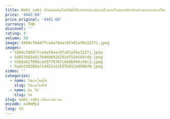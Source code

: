 ```yaml
---
title: Wabi sabi สไตล์หม้อดินโคมไฟตั้งโต๊ะสําหรับห้องนั่งเล่นโรงแรมโฮมสเตย์ห้องตัวอย่างและออกแบบโคมไฟข้างเตียงตกแต่งศิลปะญี่ปุ่น
price: '4442.68'
price_original: '4442.68'
currency: THB
discount: ''
rating: 4
volume: 59
image: S904cf6d47fca4af9aac8fa01a50a322fi.jpeg
images:
  - S904cf6d47fca4af9aac8fa01a50a322fi.jpeg
  - Sd823b89a817b46b691b201df52e504cdX.jpeg
  - S926a627005ce43778787c849b684c50cZ.jpeg
  - Sade32030da714d22a1a55fb012ed0067W.jpeg
video: ''
categories:
  - name: ไฟและโคมไฟ
    slug: ไฟและโคมไฟ
  - name: คืน ไฟ
    slug: ไฟ
slug: wabi-sabi-สไตล-หม-อด
encode: ooRmMyI
lang: th
---
```

  